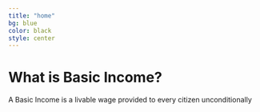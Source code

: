 ```yaml
---
title: "home"
bg: blue
color: black
style: center
---
```


# What is Basic Income?



A Basic Income is a livable wage provided to every citizen unconditionally
